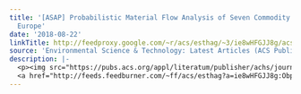 ```yaml
---
title: '[ASAP] Probabilistic Material Flow Analysis of Seven Commodity Plastics in
  Europe'
date: '2018-08-22'
linkTitle: http://feedproxy.google.com/~r/acs/esthag/~3/ie8wHFGJJ8g/acs.est.8b01513
source: 'Environmental Science & Technology: Latest Articles (ACS Publications)'
description: |-
  <p><img src="https://pubs.acs.org/appl/literatum/publisher/achs/journals/content/esthag/0/esthag.ahead-of-print/acs.est.8b01513/20180822/images/medium/es-2018-01513y_0011.gif" alt="TOC Graphic"/></p><div><cite>Environmental Science & Technology</cite></div><div>DOI: 10.1021/acs.est.8b01513</div><div class="feedflare">
  <a href="http://feeds.feedburner.com/~ff/acs/esthag?a=ie8wHFGJJ8g:ObpoZ4W0tzs:yIl2AUoC8zA"><img src="http://feeds.feedburner.com/~ff/acs/esthag?d=yIl2AUoC8zA" border="0"></img></a>
---
```

